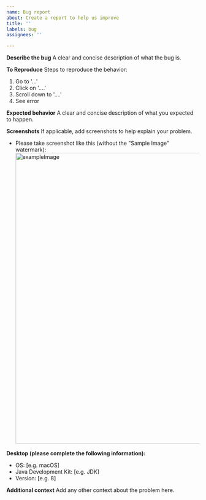 ```yaml
---
name: Bug report
about: Create a report to help us improve
title: ''
labels: bug
assignees: ''

---
```


**Describe the bug**
A clear and concise description of what the bug is.

**To Reproduce**
Steps to reproduce the behavior:
1. Go to '...'
2. Click on '....'
3. Scroll down to '....'
4. See error

**Expected behavior**
A clear and concise description of what you expected to happen.

**Screenshots**
If applicable, add screenshots to help explain your problem.
- Please take screenshot like this (without the "Sample Image" watermark): <img width="758" alt="exampleImage" src="https://user-images.githubusercontent.com/25660580/144035999-f11aba36-2e89-4381-8900-1ab7dc6bc0d3.jpg">

**Desktop (please complete the following information):**
 - OS: [e.g. macOS]
 - Java Development Kit: [e.g. JDK]
 - Version: [e.g. 8]

**Additional context**
Add any other context about the problem here.
